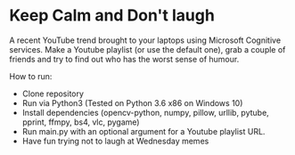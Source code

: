 # Keep Calm and Don't laugh

A recent YouTube trend brought to your laptops using Microsoft Cognitive services. Make a Youtube playlist (or use the default one),
grab a couple of friends and try to find out who has the worst sense of humour. 

How to run:
 - Clone repository
 - Run via Python3 (Tested on Python 3.6 x86 on Windows 10)
 - Install dependencies (opencv-python, numpy, pillow, urllib, pytube, pprint, ffmpy, bs4, vlc, pygame)
 - Run main.py with an optional argument for a Youtube playlist URL.
 - Have fun trying not to laugh at Wednesday memes
